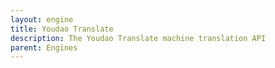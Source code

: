 ```yaml
---
layout: engine
title: Youdao Translate
description: The Youdao Translate machine translation API
parent: Engines
---
```

